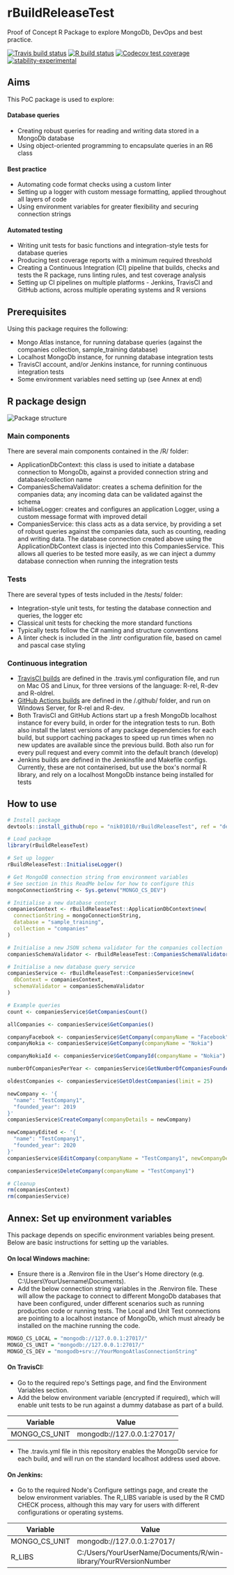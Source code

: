 
# rBuildReleaseTest
Proof of Concept R Package to explore MongoDb, DevOps and best practice.

<!-- badges: start -->
[![Travis build status](https://travis-ci.org/nik01010/rBuildReleaseTest.svg?branch=develop)](https://travis-ci.org/nik01010/rBuildReleaseTest)
[![R build status](https://github.com/nik01010/rBuildReleaseTest/workflows/R-CMD-check/badge.svg)](https://github.com/nik01010/rBuildReleaseTest/actions)
[![Codecov test coverage](https://codecov.io/gh/nik01010/rBuildReleaseTest/branch/develop/graph/badge.svg)](https://codecov.io/gh/nik01010/rBuildReleaseTest?branch=develop)
[![stability-experimental](https://img.shields.io/badge/stability-experimental-orange.svg)](https://github.com/emersion/stability-badges#experimental)
<!-- badges: end -->

## Aims
This PoC package is used to explore:

#### Database queries
- Creating robust queries for reading and writing data stored in a MongoDb database
- Using object-oriented programming to encapsulate queries in an R6 class

#### Best practice
- Automating code format checks using a custom linter
- Setting up a logger with custom message formatting, applied throughout all layers of code
- Using environment variables for greater flexibility and securing connection strings

#### Automated testing
- Writing unit tests for basic functions and integration-style tests for database queries
- Producing test coverage reports with a minimum required threshold
- Creating a Continuous Integration (CI) pipeline that builds, checks and tests the R package, runs linting rules, and test coverage analysis
- Setting up CI pipelines on multiple platforms - Jenkins, TravisCI and GitHub actions, across multiple operating systems and R versions


## Prerequisites
Using this package requires the following:
- Mongo Atlas instance, for running database queries (against the companies collection, sample_training database)
- Localhost MongoDb instance, for running database integration tests
- TravisCI account, and/or Jenkins instance, for running continuous integration tests
- Some environment variables need setting up (see Annex at end)


## R package design
![Package structure](Helpers/Images/Package.png)

### Main components
There are several main components contained in the /R/ folder:
- ApplicationDbContext: this class is used to initiate a database connection to MongoDb, against a provided connection string and database/collection name
- CompaniesSchemaValidator: creates a schema definition for the companies data; any incoming data can be validated against the schema
- InitialiseLogger: creates and configures an application Logger, using a custom message format with improved detail
- CompaniesService: this class acts as a data service, by providing a set of robust queries against the companies data, such as counting, reading and writing data. The database connection created above using the ApplicationDbContext class is injected into this CompaniesService. This allows all queries to be tested more easily, as we can inject a dummy database connection when running the integration tests

### Tests
There are several types of tests included in the /tests/ folder:
- Integration-style unit tests, for testing the database connection and queries, the logger etc
- Classical unit tests for checking the more standard functions 
- Typically tests follow the C# naming and structure conventions
- A linter check is included in the .lintr configuration file, based on camel and pascal case styling

### Continuous integration
- <a href="https://travis-ci.org/github/nik01010/rBuildReleaseTest" target="_blank">TravisCI builds</a> are defined in the .travis.yml configuration file, and run on Mac OS and Linux, for three versions of the language: R-rel, R-dev and R-oldrel.
- <a href="https://github.com/nik01010/rBuildReleaseTest/actions" target="_blank">GitHub Actions builds</a> are defined in the /.github/ folder, and run on Windows Server, for R-rel and R-dev.
- Both TravisCI and GitHub Actions start up a fresh MongoDb localhost instance for every build, in order for the integration tests to run. Both also install the latest versions of any package dependencies for each build, but support caching packages to speed up run times when no new updates are available since the previous build. Both also run for every pull request and every commit into the default branch (develop)
- Jenkins builds are defined in the Jenkinsfile and Makefile configs. Currently, these are not containerised, but use the box's normal R library, and rely on a localhost MongoDb instance being installed for tests


## How to use
```R
# Install package
devtools::install_github(repo = "nik01010/rBuildReleaseTest", ref = "develop")

# Load package
library(rBuildReleaseTest)

# Set up logger
rBuildReleaseTest::InitialiseLogger()

# Get MongoDB connection string from environment variables
# See section in this ReadMe below for how to configure this
mongoConnectionString <- Sys.getenv("MONGO_CS_DEV")

# Initialise a new database context
companiesContext <- rBuildReleaseTest::ApplicationDbContext$new(
  connectionString = mongoConnectionString,
  database = "sample_training",
  collection = "companies"
)

# Initialise a new JSON schema validator for the companies collection
companiesSchemaValidator <- rBuildReleaseTest::CompaniesSchemaValidator()

# Initialise a new database query service
companiesService <- rBuildReleaseTest::CompaniesService$new(
  dbContext = companiesContext,
  schemaValidator = companiesSchemaValidator
)

# Example queries
count <- companiesService$GetCompaniesCount()

allCompanies <- companiesService$GetCompanies()

companyFacebook <- companiesService$GetCompany(companyName = "Facebook")
companyNokia <- companiesService$GetCompany(companyName = "Nokia")

companyNokiaId <- companiesService$GetCompanyId(companyName = "Nokia")

numberOfCompaniesPerYear <- companiesService$GetNumberOfCompaniesFoundedPerYear()

oldestCompanies <- companiesService$GetOldestCompanies(limit = 25)

newCompany <- '{
  "name": "TestCompany1",
  "founded_year": 2019
}'
companiesService$CreateCompany(companyDetails = newCompany)

newCompanyEdited <- '{
  "name": "TestCompany1",
  "founded_year": 2020
}'
companiesService$EditCompany(companyName = "TestCompany1", newCompanyDetails = newCompanyEdited)

companiesService$DeleteCompany(companyName = "TestCompany1")

# Cleanup
rm(companiesContext)
rm(companiesService)

```

## Annex: Set up environment variables
This package depends on specific environment variables being present. Below are basic instructions for setting up the variables.
#### On local Windows machine:
- Ensure there is a .Renviron file in the User's Home directory (e.g. C:\Users\YourUsername\Documents).
- Add the below connection string variables in the .Renviron file. These will allow the package to connect to different MongoDb databases that have been configured, under different scenarios such as running production code or running tests. The Local and Unit Test connections are pointing to a localhost instance of MongoDb, which must already be installed on the machine running the code.
```R
MONGO_CS_LOCAL = "mongodb://127.0.0.1:27017/"
MONGO_CS_UNIT = "mongodb://127.0.0.1:27017/"
MONGO_CS_DEV = "mongodb+srv://YourMongoAtlasConnectionString"
```

#### On TravisCI:
- Go to the required repo's Settings page, and find the Environment Variables section.
- Add the below environment variable (encrypted if required), which will enable unit tests to be run against a dummy database as part of a build.

| Variable      | Value                      |
| ------------- |----------------------------|
| MONGO_CS_UNIT | mongodb://127.0.0.1:27017/ |

- The .travis.yml file in this repository enables the MongoDb service for each build, and will run on the standard localhost address used above.

#### On Jenkins:
- Go to the required Node's Configure settings page, and create the below environment variables. The R_LIBS variable is used by the R CMD CHECK process, although this may vary for users with different configurations or operating systems.

| Variable      | Value                      |
| ------------- |----------------------------|
| MONGO_CS_UNIT | mongodb://127.0.0.1:27017/ |
| R_LIBS        | C:/Users/YourUserName/Documents/R/win-library/YourRVersionNumber |
